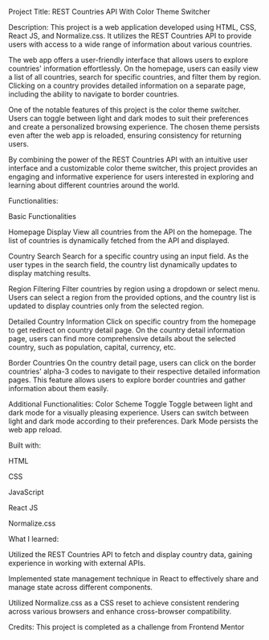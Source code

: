 Project Title: REST Countries API With Color Theme Switcher



Description: 
This project is a web application developed using HTML, CSS, React JS, and Normalize.css. It utilizes the REST Countries API to provide users with access to a wide range of information about various countries.

The web app offers a user-friendly interface that allows users to explore countries' information effortlessly. On the homepage, users can easily view a list of all countries, search for specific countries, and filter them by region. Clicking on a country provides detailed information on a separate page, including the ability to navigate to border countries.

One of the notable features of this project is the color theme switcher. Users can toggle between light and dark modes to suit their preferences and create a personalized browsing experience. The chosen theme persists even after the web app is reloaded, ensuring consistency for returning users.

By combining the power of the REST Countries API with an intuitive user interface and a customizable color theme switcher, this project provides an engaging and informative experience for users interested in exploring and learning about different countries around the world.



Functionalities:

Basic Functionalities

Homepage Display
View all countries from the API on the homepage.
The list of countries is dynamically fetched from the API and displayed.

Country Search
Search for a specific country using an input field.
As the user types in the search field, the country list dynamically updates to display matching results.

Region Filtering
Filter countries by region using a dropdown or select menu.
Users can select a region from the provided options, and the country list is updated to display countries only from the selected region.

Detailed Country Information
Click on specific country from the homepage to get redirect on country detail page.
On the country detail information page, users can find more comprehensive details about the selected country, such as population, capital, currency, etc.

Border Countries
On the country detail page, users can click on the border countries' alpha-3 codes to navigate to their respective detailed information pages.
This feature allows users to explore border countries and gather information about them easily.

Additional Functionalities:
Color Scheme Toggle
Toggle between light and dark mode for a visually pleasing experience.
Users can switch between light and dark mode according to their preferences. Dark Mode persists the web app reload.



Built with:

HTML

CSS

JavaScript

React JS

Normalize.css



What I learned:

Utilized the REST Countries API to fetch and display country data, gaining experience in working with external APIs.

Implemented state management technique in React to effectively share and manage state across different components.

Utilized Normalize.css as a CSS reset to achieve consistent rendering across various browsers and enhance cross-browser compatibility.

Credits: 
This project is completed as a challenge from Frontend Mentor